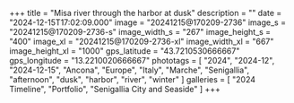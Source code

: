 +++
title = "Misa river through the harbor at dusk"
description = ""
date = "2024-12-15T17:02:09.000"
image = "20241215@170209-2736"
image_s = "20241215@170209-2736-s"
image_width_s = "267"
image_height_s = "400"
image_xl = "20241215@170209-2736-xl"
image_width_xl = "667"
image_height_xl = "1000"
gps_latitude = "43.7210530666667"
gps_longitude = "13.2210020666667"
phototags = [ "2024", "2024-12", "2024-12-15", "Ancona", "Europe", "Italy", "Marche", "Senigallia", "afternoon", "dusk", "harbor", "river", "winter" ]
galleries = [ "2024 Timeline", "Portfolio", "Senigallia City and Seaside" ]
+++
